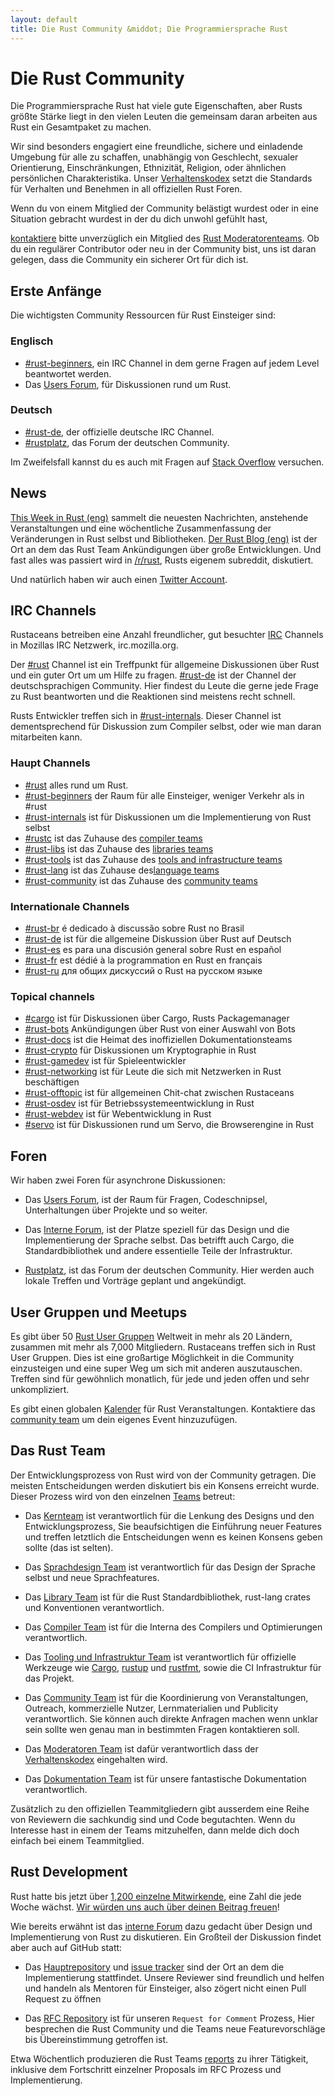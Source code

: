 ```yaml
---
layout: default
title: Die Rust Community &middot; Die Programmiersprache Rust
---
```


# Die Rust Community

Die Programmiersprache Rust hat viele gute Eigenschaften, aber Rusts größte
Stärke liegt in den vielen Leuten die gemeinsam daran arbeiten
aus Rust ein Gesamtpaket zu machen.

Wir sind besonders engagiert eine freundliche, sichere und einladende
Umgebung für alle zu schaffen, unabhängig von Geschlecht, sexualer Orientierung,
Einschränkungen, Ethnizität, Religion, oder ähnlichen persönlichen
Charakteristika. Unser [Verhaltenskodex][coc] setzt die Standards für
Verhalten und Benehmen in all offiziellen Rust Foren.

Wenn du von einem Mitglied der Community belästigt wurdest
oder in eine Situation gebracht wurdest in der du dich unwohl gefühlt hast,

[kontaktiere][mod_team_email] bitte unverzüglich ein Mitglied des [Rust Moderatorenteams][mod_team].
Ob du ein regulärer Contributor oder neu in der Community bist,
uns ist daran gelegen, dass die Community ein sicherer Ort für dich ist.

[coc]: https://www.rust-lang.org/conduct.html
[mod_team]: https://www.rust-lang.org/team.html#Moderation
[mod_team_email]: mailto:rust-mods@rust-lang.org

## Erste Anfänge

Die wichtigsten Community Ressourcen für Rust Einsteiger sind:

### Englisch
- [#rust-beginners][beginners_irc], ein IRC Channel in dem gerne Fragen auf jedem Level beantwortet werden.
- Das [Users Forum][users_forum], für Diskussionen rund um Rust.

### Deutsch
- [#rust-de][de_irc], der offizielle deutsche IRC Channel.
- [#rustplatz][de_irc], das Forum der deutschen Community.

[rustplatz]: https://forum.rustplatz.de/

Im Zweifelsfall kannst du es auch mit Fragen auf [Stack Overflow][stack_overflow] versuchen.

[stack_overflow]: https://stackoverflow.com/questions/tagged/rust

## News

[This Week in Rust (eng)][twir] sammelt die neuesten Nachrichten, anstehende Veranstaltungen
und eine wöchentliche Zusammenfassung der Veränderungen in Rust selbst und Bibliotheken.
[Der Rust Blog (eng)][rust_blog] ist der Ort an dem das Rust Team Ankündigungen über große Entwicklungen.
Und fast alles was passiert wird in [/r/rust][reddit], Rusts eigenem subreddit, diskutiert.

Und natürlich haben wir auch einen [Twitter Account][twitter].

[twir]: https://this-week-in-rust.org/
[rust_blog]: http://blog.rust-lang.org/
[reddit]: https://www.reddit.com/r/rust
[reddit_coc]: https://www.reddit.com/r/rust/comments/2rvrzx/our_code_of_conduct_please_read/
[twitter]: https://twitter.com/rustlang

## IRC Channels

Rustaceans betreiben eine Anzahl freundlicher, gut besuchter [IRC] Channels in Mozillas IRC Netzwerk, irc.mozilla.org.

Der [#rust][rust_irc] Channel ist ein Treffpunkt für allgemeine
Diskussionen über Rust und ein guter Ort um um Hilfe zu fragen.
[#rust-de][de_irc] ist der Channel der deutschsprachigen Community.
Hier findest du Leute die gerne jede Frage zu Rust beantworten und die Reaktionen sind meistens recht schnell.

Rusts Entwickler treffen sich in [#rust-internals][internals_irc].
Dieser Channel ist dementsprechend für Diskussion zum Compiler selbst, oder wie man daran mitarbeiten kann.

### Haupt Channels

- [#rust][rust_irc] alles rund um Rust.
- [#rust-beginners][beginners_irc] der Raum für alle Einsteiger, weniger Verkehr als in #rust
- [#rust-internals][internals_irc] ist für Diskussionen um die Implementierung von Rust selbst
- [#rustc][rustc_irc] ist das Zuhause des [compiler teams][compiler_team]
- [#rust-libs][libs_irc] ist das Zuhause des [libraries teams][library_team]
- [#rust-tools][tools_irc] ist das Zuhause des [tools and infrastructure teams][tool_team]
- [#rust-lang][lang_irc] ist das Zuhause des[language teams][language_team]
- [#rust-community][community_irc] ist das Zuhause des [community teams][community_team]

### Internationale Channels

- [#rust-br][br_irc] é dedicado à discussão sobre Rust no Brasil
- [#rust-de][de_irc] ist für die allgemeine Diskussion über Rust auf Deutsch
- [#rust-es][es_irc] es para una discusión general sobre Rust en español
- [#rust-fr][fr_irc] est dédié à la programmation en Rust en français
- [#rust-ru][ru_irc] для общих дискуссий о Rust на русском языке

### Topical channels

- [#cargo][cargo_irc] ist für Diskussionen über Cargo, Rusts Packagemanager
- [#rust-bots][bots_irc] Ankündigungen über Rust von einer Auswahl von Bots
- [#rust-docs][docs_irc] ist die Heimat des inoffiziellen Dokumentationsteams
- [#rust-crypto][crypto_irc] für Diskussionen um Kryptographie in Rust
- [#rust-gamedev][gamedev_irc] ist für Spieleentwickler
- [#rust-networking][networking_irc] ist für Leute die sich mit Netzwerken in Rust beschäftigen
- [#rust-offtopic][offtopic_irc] ist für allgemeinen Chit-chat zwischen Rustaceans
- [#rust-osdev][osdev_irc] ist für Betriebssystemeentwicklung in Rust
- [#rust-webdev][webdev_irc] ist für Webentwicklung in Rust
- [#servo][servo_irc] ist für Diskussionen rund um Servo, die Browserengine in Rust

[IRC]: https://de.wikipedia.org/wiki/Internet_Relay_Chat
[beginners_irc]: https://client00.chat.mibbit.com/?server=irc.mozilla.org&channel=%23rust-beginners
[bots_irc]: https://client00.chat.mibbit.com/?server=irc.mozilla.org&channel=%23rust-bots
[br_irc]: https://client00.chat.mibbit.com/?server=irc.mozilla.org&channel=%23rust-br
[cargo_irc]: https://client00.chat.mibbit.com/?server=irc.mozilla.org&channel=%23cargo
[community_irc]: https://client00.chat.mibbit.com/?server=irc.mozilla.org&channel=%23rust-community
[crypto_irc]: https://client00.chat.mibbit.com/?server=irc.mozilla.org&channel=%23rust-crypto
[de_irc]: https://client00.chat.mibbit.com/?server=irc.mozilla.org&channel=%23rust-de
[es_irc]: https://client00.chat.mibbit.com/?server=irc.mozilla.org&channel=%23rust-es
[fr_irc]: https://client00.chat.mibbit.com/?server=irc.mozilla.org&channel=%23rust-fr
[gamedev_irc]: https://client00.chat.mibbit.com/?server=irc.mozilla.org&channel=%23rust-gamedev
[internals_irc]: https://client00.chat.mibbit.com/?server=irc.mozilla.org&channel=%23rust-internals
[lang_irc]: https://client00.chat.mibbit.com/?server=irc.mozilla.org&channel=%23rust-lang
[libs_irc]: https://client00.chat.mibbit.com/?server=irc.mozilla.org&channel=%23rust-libs
[networking_irc]: https://client00.chat.mibbit.com/?server=irc.mozilla.org&channel=%23rust-networking
[offtopic_irc]: https://client00.chat.mibbit.com/?server=irc.mozilla.org&channel=%23rust-offtopic
[osdev_irc]: https://client00.chat.mibbit.com/?server=irc.mozilla.org&channel=%23rust-osdev
[ru_irc]: https://client00.chat.mibbit.com/?server=irc.mozilla.org&channel=%23rust-ru
[rust_irc]: https://client00.chat.mibbit.com/?server=irc.mozilla.org&channel=%23rust
[rustc_irc]: https://client00.chat.mibbit.com/?server=irc.mozilla.org&channel=%23rustc
[servo_irc]: https://client00.chat.mibbit.com/?server=irc.mozilla.org&channel=%23servo
[tools_irc]: https://client00.chat.mibbit.com/?server=irc.mozilla.org&channel=%23rust-tools
[webdev_irc]: https://client00.chat.mibbit.com/?server=irc.mozilla.org&channel=%23rust-webdev
[docs_irc]: https://client00.chat.mibbit.com/?server=irc.mozilla.org&channel=%23rust-docs

## Foren

Wir haben zwei Foren für asynchrone Diskussionen:

- Das [Users Forum][users_forum], ist der Raum für Fragen, Codeschnipsel,
  Unterhaltungen über Projekte und so weiter.

- Das [Interne Forum][internals_forum], ist der Platze speziell für das Design und die Implementierung der Sprache selbst.
  Das betrifft auch Cargo, die Standardbibliothek und andere essentielle Teile der Infrastruktur.

- [Rustplatz][rustplatz], ist das Forum der deutschen Community. Hier werden auch lokale Treffen und Vorträge geplant und angekündigt.

[users_forum]: https://users.rust-lang.org/
[internals_forum]: https://internals.rust-lang.org/

## User Gruppen und Meetups

Es gibt über 50 [Rust User Gruppen][user_group] Weltweit in mehr als 20
Ländern, zusammen mit mehr als 7,000 Mitgliedern.
Rustaceans treffen sich in Rust User Gruppen.
Dies ist eine großartige Möglichkeit in die Community einzusteigen
und eine super Weg um sich mit anderen auszutauschen.
Treffen sind für gewöhnlich monatlich, für jede und jeden offen und sehr unkompliziert.

Es gibt einen globalen [Kalender][calendar] für Rust Veranstaltungen.
Kontaktiere das [community team][community_team] um dein eigenes Event hinzuzufügen.

[user_group]: ./user-groups.html
[calendar]: https://www.google.com/calendar/embed?src=apd9vmbc22egenmtu5l6c5jbfc@group.calendar.google.com

## Das Rust Team

Der Entwicklungsprozess von Rust wird von der Community getragen.
Die meisten Entscheidungen werden diskutiert bis ein Konsens erreicht wurde.
Dieser Prozess wird von den einzelnen [Teams][teams] betreut:

* Das [Kernteam][core_team] ist verantwortlich für die Lenkung des Designs und
den Entwicklungsprozess, Sie beaufsichtigen die Einführung neuer Features
und treffen letztlich die Entscheidungen wenn es keinen Konsens geben sollte (das ist selten).

* Das [Sprachdesign Team][language_team] ist verantwortlich für das Design der Sprache selbst und neue Sprachfeatures.

* Das [Library Team][library_team] ist für die Rust Standardbibliothek, rust-lang crates und Konventionen verantwortlich.

* Das [Compiler Team][compiler_team] ist für die Interna des Compilers und Optimierungen verantwortlich.

* Das [Tooling und Infrastruktur Team][tool_team] ist verantwortlich für offizielle Werkzeuge wie
[Cargo], [rustup] und [rustfmt], sowie die CI Infrastruktur für das Projekt.

[Cargo]: https://crates.io
[rustup]: https://www.rustup.rs
[rustfmt]: https://github.com/rust-lang-nursery/rustfmt

* Das [Community Team][community_team] ist für die Koordinierung von Veranstaltungen,
Outreach, kommerzielle Nutzer, Lernmaterialien und Publicity verantwortlich.
Sie können auch direkte Anfragen machen wenn unklar sein sollte wen genau man in bestimmten Fragen kontaktieren soll.

* Das [Moderatoren Team][mod_team] ist dafür verantwortlich dass der [Verhaltenskodex][coc] eingehalten wird.

* Das [Dokumentation Team][doc_team] ist für unsere fantastische Dokumentation verantwortlich.

Zusätzlich zu den offiziellen Teammitgliedern gibt ausserdem eine Reihe von Reviewern die sachkundig sind
und Code begutachten.
Wenn du Interesse hast in einem der Teams mitzuhelfen, dann melde dich doch einfach bei einem Teammitglied.

[teams]: https://www.rust-lang.org/team.html
[core_team]: https://www.rust-lang.org/team.html#Core
[language_team]: https://www.rust-lang.org/team.html#Language-design
[library_team]: https://www.rust-lang.org/team.html#Library
[compiler_team]: https://www.rust-lang.org/team.html#Compiler
[tool_team]: https://www.rust-lang.org/team.html#Tooling-and-infrastructure
[community_team]: https://www.rust-lang.org/team.html#Community
[mod_team]: https://www.rust-lang.org/team.html#Moderation
[doc_team]: https://www.rust-lang.org/en-US/team.html#Documentation-team

## Rust Development

Rust hatte bis jetzt über [1,200 einzelne Mitwirkende][authors],
eine Zahl die jede Woche wächst.
[Wir würden uns auch über deinen Beitrag freuen][contribute]!

Wie bereits erwähnt ist das [interne Forum][internals_forum] dazu gedacht über
Design und Implementierung von Rust zu diskutieren.
Ein Großteil der Diskussion findet aber auch auf GitHub statt:

- Das [Hauptrepository][github] und [issue tracker][issue_tracking] sind der Ort an dem die Implementierung stattfindet.
  Unsere Reviewer sind freundlich
  und helfen und handeln als Mentoren für Einsteiger, also zögert nicht einen Pull Request zu öffnen

- Das [RFC Repository][rfcs] ist für unseren `Request for Comment` Prozess,
  Hier besprechen die Rust Community und die Teams neue Featurevorschläge bis Übereinstimmung getroffen ist.

Etwa Wöchentlich produzieren die Rust Teams [reports][team_reports] zu ihrer Tätigkeit,
inklusive dem Fortschritt einzelner Proposals im RFC Prozess und Implementierung.

[authors]: https://github.com/rust-lang/rust/blob/88397e092e01b6043b6f65772710dfe0e59056c5/AUTHORS.txt
[contribute]: contribute.html
[github]: https://github.com/rust-lang/rust
[rfcs]: https://github.com/rust-lang/rfcs
[team_reports]: https://github.com/rust-lang/subteams
[issue_tracking]: https://github.com/rust-lang/rust/issues
